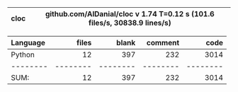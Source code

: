 cloc|github.com/AlDanial/cloc v 1.74  T=0.12 s (101.6 files/s, 30838.9 lines/s)
--- | ---

Language|files|blank|comment|code
:-------|-------:|-------:|-------:|-------:
Python|12|397|232|3014
--------|--------|--------|--------|--------
SUM:|12|397|232|3014
